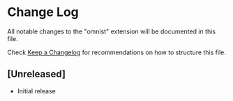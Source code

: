 # Change Log

All notable changes to the "omnist" extension will be documented in this file.

Check [Keep a Changelog](http://keepachangelog.com/) for recommendations on how to structure this file.

## [Unreleased]

- Initial release